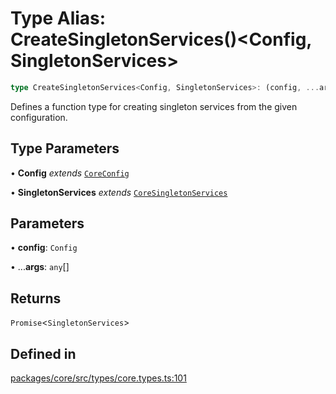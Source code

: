 # Type Alias: CreateSingletonServices()\<Config, SingletonServices\>

```ts
type CreateSingletonServices<Config, SingletonServices>: (config, ...args) => Promise<SingletonServices>;
```

Defines a function type for creating singleton services from the given configuration.

## Type Parameters

• **Config** *extends* [`CoreConfig`](../interfaces/CoreConfig.md)

• **SingletonServices** *extends* [`CoreSingletonServices`](../interfaces/CoreSingletonServices.md)

## Parameters

• **config**: `Config`

• ...**args**: `any`[]

## Returns

`Promise`\<`SingletonServices`\>

## Defined in

[packages/core/src/types/core.types.ts:101](https://github.com/vramework/vramework/blob/725723db2d3435e2df2b809e6609ff26f8be368c/packages/core/src/types/core.types.ts#L101)
